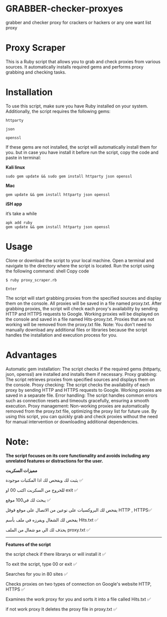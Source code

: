 # GRABBER-checker-proxyes
grabber and checker proxy for crackers or hackers or any one want list proxy


# Proxy Scraper

This is a Ruby script that allows you to grab and check proxies from various sources. It automatically installs required gems and performs proxy grabbing and checking tasks.

# Installation

To use this script, make sure you have Ruby installed on your system. Additionally, the script requires the following gems:

`httparty`

`json`

`openssl`

If these gems are not installed, the script will automatically install them for you.
but in case you have install it before run the script, copy the code and paste in terminal:

**Kali linux**
```
sudo gem update && sudo gem install httparty json openssl

```
**Mac**
```
gem update && gem install httparty json openssl
```
**iSH app** 

it’s take a while
```
apk add ruby
gem update && gem install httparty json openssl
```
# Usage

Clone or download the script to your local machine.
Open a terminal and navigate to the directory where the script is located.
Run the script using the following command:
shell
Copy code
```
$ ruby proxy_scraper.rb
```
```
Enter
```
The script will start grabbing proxies from the specified sources and display them on the console.
All proxies will be saved in a file named proxy.txt.
After grabbing proxies, the script will check each proxy's availability by sending HTTP and HTTPS requests to Google. Working proxies will be displayed on the console and saved in a file named Hits-proxy.txt.
Proxies that are not working will be removed from the proxy.txt file.
Note: You don't need to manually download any additional files or libraries because the script handles the installation and execution process for you.

# Advantages

Automatic gem installation: The script checks if the required gems (httparty, json, openssl) are installed and installs them if necessary.
Proxy grabbing: The script retrieves proxies from specified sources and displays them on the console.
Proxy checking: The script checks the availability of each proxy by sending HTTP and HTTPS requests to Google. Working proxies are saved in a separate file.
Error handling: The script handles common errors such as connection resets and timeouts gracefully, ensuring a smooth execution.
Proxy management: Non-working proxies are automatically removed from the proxy.txt file, optimizing the proxy list for future use.
By using this script, you can quickly grab and check proxies without the need for manual intervention or downloading additional dependencies.

# Note: 
**The script focuses on its core functionality and avoids including any unrelated features or distractions for the user.**

**مميزات السكربت**

يثبت لك ويفحص لك اذا المكتبات موجودة ✅

للخروج من السكربت اكتب 00 او exit ✅

يبحث لك في100 موقع ✅

يفحص لك البروكسيات على نوعين من الاتصال على موقع قوقل HTTP , HTTPS✅
 
يفحص لك الشغال ويفرزه في ملف بأسم Hits.txt ✅

يحذف لك الي مو شغال من الملف proxy.txt ✅

-------------------------------------------------
**Features of the script**

the script check if there librarys or will install it ✅

To exit the script, type 00 or exit ✅


Searches for you in 80 sites ✅

Checks proxies on two types of connection on Google's website HTTP, HTTPS ✅

Examines the work proxy for you and sorts it into a file called Hits.txt ✅

if not work proxy It deletes the proxy file in proxy.txt ✅
